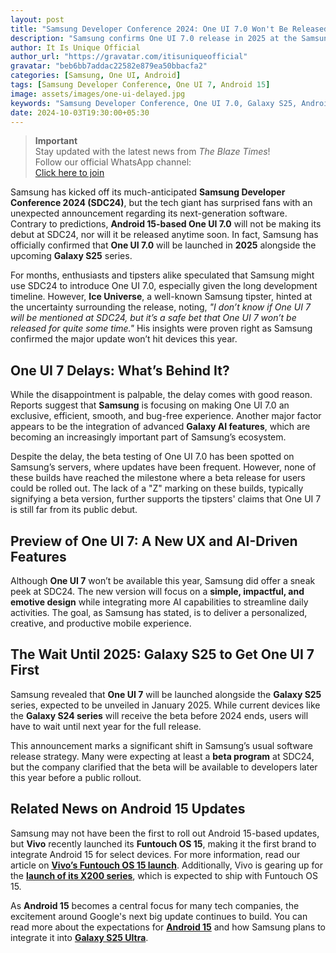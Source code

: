 ```yaml
---
layout: post
title: "Samsung Developer Conference 2024: One UI 7.0 Won't Be Released Until 2025"
description: "Samsung confirms One UI 7.0 release in 2025 at the Samsung Developer Conference 2024. Find out more about the delay and what to expect."
author: It Is Unique Official
author_url: "https://gravatar.com/itisuniqueofficial"
gravatar: "beb6bb7addac22582e879ea50bbacfa2"
categories: [Samsung, One UI, Android]
tags: [Samsung Developer Conference, One UI 7, Android 15]
image: assets/images/one-ui-delayed.jpg
keywords: "Samsung Developer Conference, One UI 7.0, Galaxy S25, Android 15, Galaxy AI"
date: 2024-10-03T19:30:00+05:30
---
```


> **Important**  
> Stay updated with the latest news from *The Blaze Times*!  
> Follow our official WhatsApp channel:  
> [Click here to join](https://whatsapp.com/channel/0029Var78AqG8l5G8ovOOR3S)

Samsung has kicked off its much-anticipated **Samsung Developer Conference 2024 (SDC24)**, but the tech giant has surprised fans with an unexpected announcement regarding its next-generation software. Contrary to predictions, **Android 15-based One UI 7.0** will not be making its debut at SDC24, nor will it be released anytime soon. In fact, Samsung has officially confirmed that **One UI 7.0** will be launched in **2025** alongside the upcoming **Galaxy S25** series.

For months, enthusiasts and tipsters alike speculated that Samsung might use SDC24 to introduce One UI 7.0, especially given the long development timeline. However, **Ice Universe**, a well-known Samsung tipster, hinted at the uncertainty surrounding the release, noting, *"I don’t know if One UI 7 will be mentioned at SDC24, but it’s a safe bet that One UI 7 won’t be released for quite some time."* His insights were proven right as Samsung confirmed the major update won’t hit devices this year.

## One UI 7 Delays: What’s Behind It?

While the disappointment is palpable, the delay comes with good reason. Reports suggest that **Samsung** is focusing on making One UI 7.0 an exclusive, efficient, smooth, and bug-free experience. Another major factor appears to be the integration of advanced **Galaxy AI features**, which are becoming an increasingly important part of Samsung’s ecosystem.

Despite the delay, the beta testing of One UI 7.0 has been spotted on Samsung’s servers, where updates have been frequent. However, none of these builds have reached the milestone where a beta release for users could be rolled out. The lack of a "Z" marking on these builds, typically signifying a beta version, further supports the tipsters' claims that One UI 7 is still far from its public debut.

## Preview of One UI 7: A New UX and AI-Driven Features

Although **One UI 7** won’t be available this year, Samsung did offer a sneak peek at SDC24. The new version will focus on a **simple, impactful, and emotive design** while integrating more AI capabilities to streamline daily activities. The goal, as Samsung has stated, is to deliver a personalized, creative, and productive mobile experience.

## The Wait Until 2025: Galaxy S25 to Get One UI 7 First

Samsung revealed that **One UI 7** will be launched alongside the **Galaxy S25** series, expected to be unveiled in January 2025. While current devices like the **Galaxy S24 series** will receive the beta before 2024 ends, users will have to wait until next year for the full release.

This announcement marks a significant shift in Samsung’s usual software release strategy. Many were expecting at least a **beta program** at SDC24, but the company clarified that the beta will be available to developers later this year before a public rollout.

## Related News on Android 15 Updates

Samsung may not have been the first to roll out Android 15-based updates, but **Vivo** recently launched its **Funtouch OS 15**, making it the first brand to integrate Android 15 for select devices. For more information, read our article on **[Vivo’s Funtouch OS 15 launch](https://www.theblazetimes.in/vivo-becomes-first-to-launch-android-15-based-funtouchos-15-for-select-devices/)**. Additionally, Vivo is gearing up for the **[launch of its X200 series](https://www.theblazetimes.in/vivo-x200-series-launch-confirmed-for-october-14-flat-design-zeiss-cameras-and-funtouch-os-15/)**, which is expected to ship with Funtouch OS 15.

As **Android 15** becomes a central focus for many tech companies, the excitement around Google's next big update continues to build. You can read more about the expectations for **[Android 15](https://www.theblazetimes.in/android-15-what-to-expect-from-googles-next-big-update/)** and how Samsung plans to integrate it into **[Galaxy S25 Ultra](https://www.theblazetimes.in/samsung-galaxy-s25-ultra/)**.
